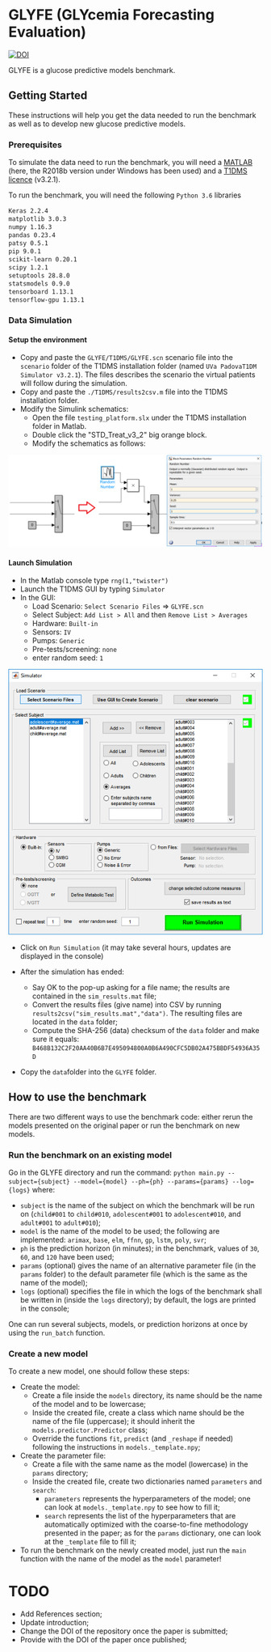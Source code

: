 # GLYFE (GLYcemia Forecasting Evaluation)

[![DOI](https://zenodo.org/badge/184261006.svg)](https://zenodo.org/badge/latestdoi/184261006)

GLYFE is a glucose predictive models benchmark. <!--It has been described in the paper "GLYFE: Benchmark of Personalized Glucose
Predictive Models in Type 1 Diabetes", published in IEEE Transactions on Biomedical Engineering.-->

## Getting Started

These instructions will help you get the data needed to run the benchmark as well as to develop new glucose predictive models.

### Prerequisites

To simulate the data need to run the benchmark, you will need a [MATLAB](https://fr.mathworks.com/products/matlab.html) (here, the R2018b version under Windows has been used) and a [T1DMS licence](https://tegvirginia.com/software/t1dms/) (v3.2.1).

To run the benchmark, you will need the following ```Python 3.6``` libraries
```
Keras 2.2.4
matplotlib 3.0.3
numpy 1.16.3
pandas 0.23.4
patsy 0.5.1
pip 9.0.1
scikit-learn 0.20.1
scipy 1.2.1
setuptools 28.8.0
statsmodels 0.9.0
tensorboard 1.13.1
tensorflow-gpu 1.13.1
```

### Data Simulation

#### Setup the environment

* Copy and paste the ```GLYFE/T1DMS/GLYFE.scn``` scenario file into the ```scenario``` folder of the T1DMS installation folder (named ```UVa PadovaT1DM Simulator v3.2.1```). The files describes the scenario the virtual patients will follow during the simulation.
* Copy and paste the ```./T1DMS/results2csv.m``` file into the T1DMS installation folder.
* Modify the Simulink schematics:
  * Open the file ```testing_platform.slx``` under the T1DMS installation folder in Matlab.
  * Double click the "STD_Treat_v3_2" big orange block.
  * Modify the schematics as follows:
  
![T1DMS_simulink_change](_T1DMS/simulink_schematics_change.png)

#### Launch Simulation

* In the Matlab console type ```rng(1,"twister")```
* Launch the T1DMS GUI by typing ```Simulator```
* In the GUI:
  * Load Scenario: ```Select Scenario Files``` => ```GLYFE.scn```
  * Select Subject: ```Add List > All``` and then ```Remove List > Averages```
  * Hardware: ```Built-in```
   * Sensors: ```IV```
   * Pumps: ```Generic```
  * Pre-tests/screening: ```none```
  * enter random seed: ```1```
  
![T1DMS_GUI](_T1DMS/GUI.png)

* Click on ```Run Simulation``` (it may take several hours, updates are displayed in the console)
* After the simulation has ended:
  * Say OK to the pop-up asking for a file name; the results are contained in the ```sim_results.mat``` file;
  * Convert the results files (give name) into CSV by running ```results2csv("sim_results.mat","data")```. The resulting files are located in the ```data``` folder;
  * Compute the SHA-256 (data) checksum of the ```data``` folder and make sure it equals: ```B468B132C2F20AA40B6B7E495094800A0B6A490CFC5DB02A475BBDF54936A35D```

 * Copy the ```data```folder into the ```GLYFE``` folder.

## How to use the benchmark

There are two different ways to use the benchmark code: either rerun the models presented on the original paper or run the benchmark on new models.

### Run the benchmark on an existing model

Go in the GLYFE directory and run the command: ```python main.py --subject={subject} --model={model} --ph={ph} --params={params} --log={logs}``` where:
* ```subject``` is the name of the subject on which the benchmark will be run on (```child#001``` to ```child#010```, ```adolescent#001``` to ```adolescent#010```, and ```adult#001``` to ```adult#010```);
* ```model``` is the name of the model to be used; the following are implemented: ```arimax```, ```base```, ```elm```, ```ffnn```, ```gp```, ```lstm```, ```poly```, ```svr```;
* ```ph``` is the prediction horizon (in minutes); in the benchmark, values of ```30```, ```60```, and ```120``` have been used;
* ```params``` (optional) gives the name of an alternative parameter file (in the ```params``` folder) to the default parameter file (which is the same as the name of the model);
* ```logs``` (optional) specifies the file in which the logs of the benchmark shall be written in (inside the ```logs``` directory); by default, the logs are printed in the console;

One can run several subjects, models, or prediction horizons at once by using the ```run_batch``` function.

### Create a new model

To create a new model, one should follow these steps:
* Create the model:
  * Create a file inside the ```models``` directory, its name should be the name of the model and to be lowercase;
  * Inside the created file, create a class which name should be the name of the file (uppercase); it should inherit the ```models.predictor.Predictor``` class;
  * Override the functions ```fit```, ```predict``` (and ```_reshape``` if needed) following the instructions in  ```models._template.npy```;
* Create the parameter file:
  * Create a file with the same name as the model (lowercase) in the ```params``` directory;
  * Inside the created file, create two dictionaries named ```parameters``` and ```search```:
    * ```parameters``` represents the hyperparameters of the model; one can look at ```models._template.npy``` to see how to fill it;
    * ```search``` represents the list of the hyperparameters that are automatically optimized with the coarse-to-fine methodology presented in the paper; as for the ```params``` dictionary, one can look at the ```_template``` file to fill it;
* To run the benchmark on the newly created model, just run the ```main``` function with the name of the model as the ```model``` parameter!

# TODO

* Add References section;
* Update introduction;
* Change the DOI of the repository once the paper is submitted;
* Provide with the DOI of the paper once published;
